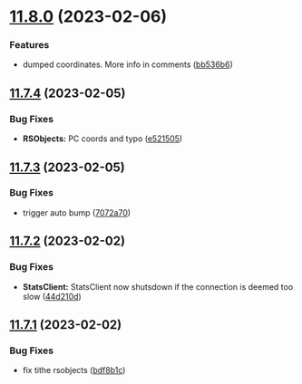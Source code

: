 # [11.8.0](https://github.com/Torwent/WaspLib/compare/v11.7.4...v11.8.0) (2023-02-06)


### Features

* dumped coordinates. More info in comments ([bb536b6](https://github.com/Torwent/WaspLib/commit/bb536b6c8a91e766cb820855a1958ade316d3517))



## [11.7.4](https://github.com/Torwent/WaspLib/compare/v11.7.3...v11.7.4) (2023-02-05)


### Bug Fixes

* **RSObjects:** PC coords and typo ([e521505](https://github.com/Torwent/WaspLib/commit/e5215057f1c0e850b6615e724aa2266b522f5f58))



## [11.7.3](https://github.com/Torwent/WaspLib/compare/v11.7.2...v11.7.3) (2023-02-05)


### Bug Fixes

* trigger auto bump ([7072a70](https://github.com/Torwent/WaspLib/commit/7072a700e9f5ba24eaac6f2e4b819112563c6434))



## [11.7.2](https://github.com/Torwent/WaspLib/compare/v11.7.1...v11.7.2) (2023-02-02)


### Bug Fixes

* **StatsClient:** StatsClient now shutsdown if the connection is deemed too slow ([44d210d](https://github.com/Torwent/WaspLib/commit/44d210d8af1b6a4c2683758ea6492a30a817acec))



## [11.7.1](https://github.com/Torwent/WaspLib/compare/v11.7.0...v11.7.1) (2023-02-02)


### Bug Fixes

* fix tithe rsobjects ([bdf8b1c](https://github.com/Torwent/WaspLib/commit/bdf8b1cdc0816385587864bc00223af030fbe31d))



